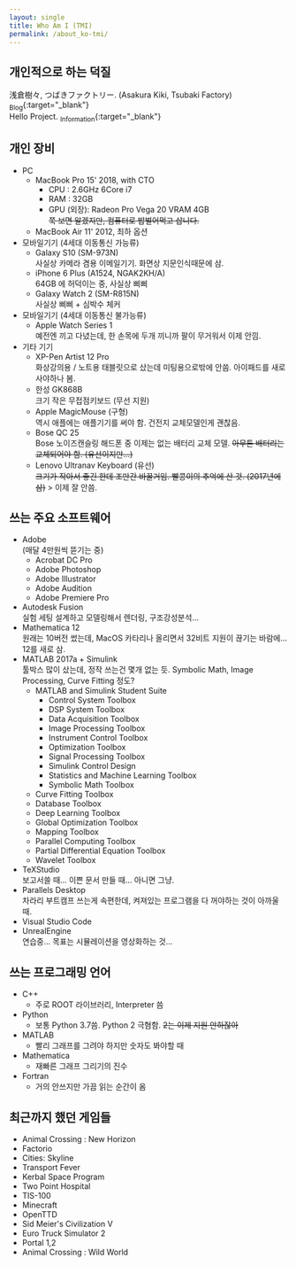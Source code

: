 ```yaml
---
layout: single
title: Who Am I (TMI)
permalink: /about_ko-tmi/
---
```


## 개인적으로 하는 덕질

浅倉樹々, つばきファクトリー. (Asakura Kiki, Tsubaki Factory) [<sub>Blog</sub>](https://ameblo.jp/tsubaki-factory/theme-10090188560.html){:target="_blank"}  
Hello Project. [<sub>Information</sub>](http://www.helloproject.com){:target="_blank"}

## 개인 장비

* PC
  * MacBook Pro 15' 2018, with CTO
    * CPU : 2.6GHz 6Core i7
    * RAM : 32GB
    * GPU (외장): Radeon Pro Vega 20 VRAM 4GB  
    ~~쭉 보면 알겠지만, 컴퓨터로 밥벌어먹고 삽니다.~~
  * MacBook Air 11' 2012, 최하 옵션
* 모바일기기 (4세대 이동통신 가능류)
  * Galaxy S10 (SM-973N)  
    사실상 카메라 겸용 이메일기기. 화면상 지문인식때문에 삼.
  * iPhone 6 Plus  (A1524, NGAK2KH/A)  
    64GB 에 허덕이는 중, 사실상 삐삐
  * Galaxy Watch 2 (SM-R815N)  
    사실상 삐삐 + 심박수 체커
* 모바일기기 (4세대 이동통신 불가능류)
  * Apple Watch Series 1  
    예전엔 끼고 다녔는데, 한 손목에 두개 끼니까 팔이 무거워서 이제 안낌.
* 기타 기기
  * XP-Pen Artist 12 Pro  
    화상강의용 / 노트용 태블릿으로 샀는데 미팅용으로밖에 안씀. 아이패드를 새로 사야하나 봄.
  * 한성 GK868B  
    크기 작은 무접점키보드 (무선 지원)
  * Apple MagicMouse (구형)  
    역시 애플에는 애플기기를 써야 함. 건전지 교체모델인게 괜찮음.
  * Bose QC 25  
    Bose 노이즈캔슬링 해드폰 중 이제는 없는 배터리 교체 모델. ~~아무튼 배터리는 교체되어야 함. (유선이지만...)~~
  * Lenovo Ultranav Keyboard (유선)  
    ~~크기가 작아서 좋긴 한데 조만간 바꿀거임. 빨콩이의 추억에 산 것. (2017년에 삼)~~ > 이제 잘 안씀.

## 쓰는 주요 소프트웨어

* Adobe  
  (매달 4만원씩 뜯기는 중)
  * Acrobat DC Pro
  * Adobe Photoshop
  * Adobe Illustrator
  * Adobe Audition
  * Adobe Premiere Pro
* Autodesk Fusion  
  실험 세팅 설계하고 모델링해서 렌더링, 구조강성분석...
* Mathematica 12  
  원래는 10버전 썼는데, MacOS 카타리나 올리면서 32비트 지원이 끊기는 바람에... 12를 새로 삼.
* MATLAB 2017a + Simulink  
  툴박스 많이 샀는데, 정작 쓰는건 몇개 없는 듯. Symbolic Math, Image Processing, Curve Fitting 정도?
  * MATLAB and Simulink Student Suite
    * Control System Toolbox
    * DSP System Toolbox
    * Data Acquisition Toolbox
    * Image Processing Toolbox
    * Instrument Control Toolbox
    * Optimization Toolbox
    * Signal Processing Toolbox
    * Simulink Control Design
    * Statistics and Machine Learning Toolbox
    * Symbolic Math Toolbox
  * Curve Fitting Toolbox
  * Database Toolbox
  * Deep Learning Toolbox
  * Global Optimization Toolbox
  * Mapping Toolbox
  * Parallel Computing Toolbox
  * Partial Differential Equation Toolbox
  * Wavelet Toolbox
* TeXStudio  
  보고서쓸 때... 이쁜 문서 만들 때... 아니면 그냥.
* Parallels Desktop  
  차라리 부트캠프 쓰는게 속편한데, 켜져있는 프로그램을 다 꺼야하는 것이 아까울 때.
* Visual Studio Code  
* UnrealEngine  
  연습중... 목표는 시뮬레이션을 영상화하는 것...

## 쓰는 프로그래밍 언어

* C++
  * 주로 ROOT 라이브러리, Interpreter 씀
* Python
  * 보통 Python 3.7씀. Python 2 극혐함. ~~2는 이제 지원 안하잖아~~
* MATLAB
  * 빨리 그래프를 그려야 하지만 숫자도 봐야할 때
* Mathematica
  * 재빠른 그래프 그리기의 진수
* Fortran
  * 거의 안쓰지만 가끔 읽는 순간이 옴

## 최근까지 했던 게임들

* Animal Crossing : New Horizon
* Factorio
* Cities: Skyline
* Transport Fever
* Kerbal Space Program
* Two Point Hospital
* TIS-100
* Minecraft
* OpenTTD
* Sid Meier's Civilization V
* Euro Truck Simulator 2
* Portal 1,2
* Animal Crossing : Wild World